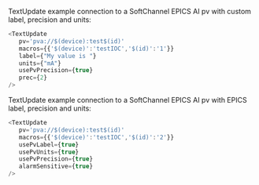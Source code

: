 

TextUpdate example connection to a SoftChannel EPICS AI pv with custom label, precision and units:

```js
<TextUpdate  
   pv='pva://$(device):test$(id)'
   macros={{'$(device)':'testIOC','$(id)':'1'}}
   label={"My value is "}
   units={"mA"}
   usePvPrecision={true}
   prec={2}
/>
```

TextUpdate example connection to a SoftChannel EPICS AI pv with EPICS label, precision and units:

```js
<TextUpdate  
   pv='pva://$(device):test$(id)'
   macros={{'$(device)':'testIOC','$(id)':'2'}}
   usePvLabel={true}
   usePvUnits={true}
   usePvPrecision={true}
   alarmSensitive={true}
/>
```
